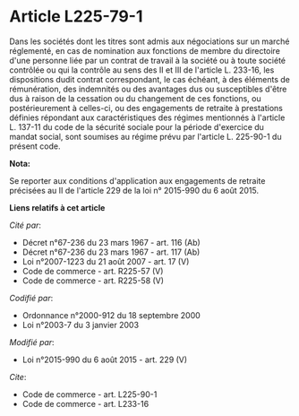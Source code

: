 # Article L225-79-1

Dans les sociétés dont les titres sont admis aux négociations sur un marché réglementé, en cas de nomination aux fonctions de
membre du directoire d'une personne liée par un contrat de travail à la société ou à toute société contrôlée ou qui la
contrôle au sens des II et III de l'article L. 233-16, les dispositions dudit contrat correspondant, le cas échéant, à des
éléments de rémunération, des indemnités ou des avantages dus ou susceptibles d'être dus à raison de la cessation ou du
changement de ces fonctions, ou postérieurement à celles-ci, ou des engagements de retraite à prestations définies répondant
aux caractéristiques des régimes mentionnés à l'article L. 137-11 du code de la sécurité sociale pour la période d'exercice
du mandat social,  sont soumises au régime prévu par l'article L. 225-90-1 du présent code.

**Nota:**

Se reporter aux conditions d'application aux engagements de retraite précisées au II de l'article 229 de la loi n° 2015-990
du 6 août 2015.

**Liens relatifs à cet article**

_Cité par_:

  - Décret n°67-236 du 23 mars 1967 - art. 116 (Ab)
  - Décret n°67-236 du 23 mars 1967 - art. 117 (Ab)
  - Loi n°2007-1223 du 21 août 2007 - art. 17 (V)
  - Code de commerce - art. R225-57 (V)
  - Code de commerce - art. R225-58 (V)

_Codifié par_:

  - Ordonnance n°2000-912 du 18 septembre 2000
  - Loi n°2003-7 du 3 janvier 2003

_Modifié par_:

  - Loi n°2015-990 du 6 août 2015 - art. 229 (V)

_Cite_:

  - Code de commerce - art. L225-90-1
  - Code de commerce - art. L233-16

